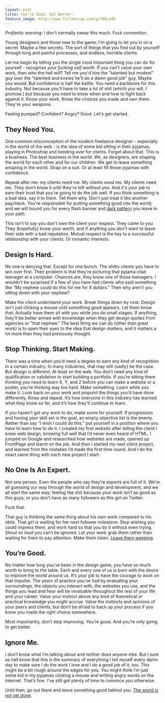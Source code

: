 ```yaml
---
layout: post
title: You’re Good. Get Better.
feature_image: http://www.fillmurray.com/g/780/440
---
```


_Profanity warning:_ I don't normally swear this much. Fuck convention.

Young designers and those new to the game; I'm going to let you in on a secret. Maybe a few secrets. The sort of things that you find out by yourself through long and painful processes, and endless, horrible clients.

Let me begin by telling you the single most important thing you can do for yourself - _recognise your fucking self worth._ If you can't value your own work, then who the hell will? Tell me you'd hire the "talented but modest" guy over the "talented and knows he'll do a damn good job" guy. Maybe you would. But confidence is half the battle. You need a backbone for this industry. Not because you'll have to take a lot of shit (which you will. I promise.) but because you need to know when and how to fight back against it. Know your work. Know the choices you made and own them. They're your weapons.

Feeling pumped? Confident? Angry? Good. Let's get started.



## They Need You.


One common misconception of the modern freelance designer - especially in the world of the web - is the idea of some kid sitting in their pyjamas, playing in Photoshop and bending over for clients. Forget about that. This is a business. The best business in the world. We, as designers, are shaping the world for each other and for our children. We get to leave something amazing in the world. Strap on a suit. Or at least fill those pyjamas with confidence.

Repeat after me: my clients need me. My clients _need_ me. My clients need _me._ They don't know it until they're left without you. And it's your job to earn their trust that you're going to do the job well. If you think something is a bad idea, say it to them. Tell them why. Don't just treat it like another paycheck. You're responsible for putting something good into the world; and we will hound you for every flash banner and [dark pattern](http://webdesign.tutsplus.com/articles/user-experience-articles/dark-patterns-in-ui-and-website-design/) you leave in your path.

This isn't to say you don't owe the client your respect. They came to you. They (hopefully) know your worth, and if anything you don't want to leave their side with a bad reputation. Mutual respect is the key to a successful relationship with your clients. Or romantic interests.



## Design Is Hard.


No one is denying that. Except for one bunch. The shitty clients you have to win over first. Their problem is that they're picturing that pyjama-clad teenager at a computer. Chances are, they know one of those teenagers. I wouldn't be surprised if a few of you have had clients who said something like "My nephew could do this for me for X dollars." Then why aren't you sitting down with your nephew?

Make the client understand your work. Break things down by cost. Design isn't just clicking a mouse until something good appears. Let them know that. Actually have them sit with you while you do small stages. If anything, they'll be better armed with knowledge when they get design quotes from agencies or "that nephew." The best thing we can do (other than great work) is to open their eyes to the idea that design matters, and it matters a lot more than they had previously thought.



## Stop Thinking. Start Making.


There was a time when you’d need a degree to earn any kind of recognition in a certain industry. In many industries, that may still (sadly) be the case. But design is different. At least on the web. You don’t need any kind of qualification or validation to start building a portfolio. If you’re sitting there thinking you need to learn X, Y, and Z before you can make a website or a poster, you’re thinking way too hard. Make something. Learn while you make it. Look back on your work and pinpoint the things you’d have done differently. Rinse and repeat. It’s how everyone in this industry has learned what they know so far, and it’s how they’ll continue to learn.

If you haven’t got any work to do, make some for yourself. If progression and honing your skill set is the goal, an empty objective list is the enemy. Rather than say “I wish I could do this,” put yourself in a position where you _have_ to learn how to do it. I created my first website after telling the client I knew web design, knowing full well that I’d never even heard of HTML. I jumped on Google and researched how websites are made, opened up FrontPage and learnt on the job. And then I started my next client project, and learned from the mistakes I’d made the first time round. And I do the exact same thing with each new project I start.



## No One Is An Expert.


Not one person. Even the people who say they’re experts are full of it. We’re all guessing our way through the world of design and development, and we all start the same way; feeling like shit because your work isn’t as good as this guys, or you don’t have as many followers as this girl on Twitter.

Fuck that.

That guy is thinking the same thing about his own work compared to his idols. That girl is waiting for her next follower milestone. Stop wishing you could impress them, and work hard so that you do it without even trying. Shout so loud you can’t be ignored. Let your work grab them rather than waiting for them to pay attention. Make them listen. [Leave them weeping](http://articles.morganallanknutson.com/leave-them-weeping).



## You’re Good.


No matter how long you’ve been in the design game, you have so much worth to bring to the table. Each and every one of us is born with the desire to improve the world around us. It’s your job to have the courage to work on that impulse. The years of practice you’ve had by evaluating your surroundings, the objects you interact with, the websites you use, and the things you read and hear will be invaluable throughout the rest of your life and your career. Value your instinct above any kind of theoretical or practical knowledge you might accrue. Value the instincts and opinions of your peers and clients, but don’t be afraid to back up your process if you know you made the right choice somewhere.

Most importantly, don’t stop improving. You’re good. And you’re only going to get better.



## Ignore Me.


I don’t know what I’m talking about and neither does anyone else. But I sure as hell know that this is the summary of everything I tell myself every damn day to make sure I do the work I love and I do a good job of it, too. This might be a bit rough around the edges for you. You might think I’m just some kid in my pyjamas clicking a mouse and writing angry words on the Internet. That’s fine. I’ve still got plenty of time to convince you otherwise.

Until then, go out there and leave something good behind you. [The world is not yet done](http://frankchimero.com/writing/2012/everything-was-made/).
